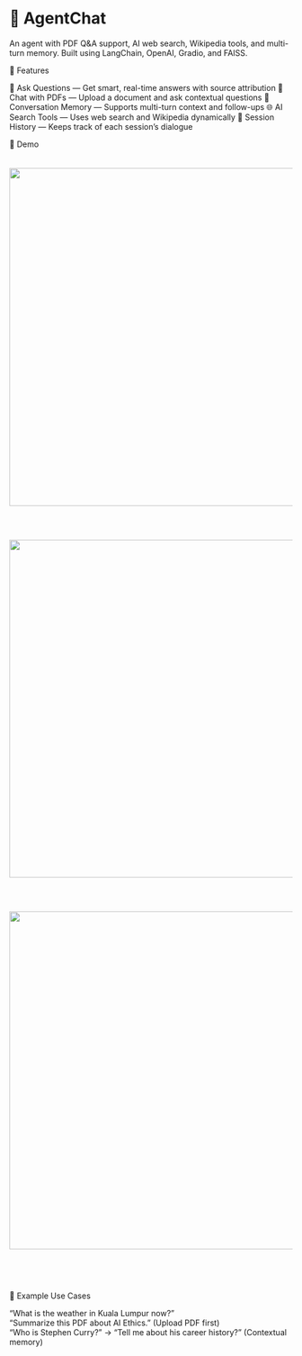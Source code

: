 # 🧠 AgentChat
An agent with PDF Q&A support, AI web search, Wikipedia tools, and multi-turn memory. Built using LangChain, OpenAI, Gradio, and FAISS.

🚀 Features

🔎 Ask Questions — Get smart, real-time answers with source attribution
📄 Chat with PDFs — Upload a document and ask contextual questions
🧠 Conversation Memory — Supports multi-turn context and follow-ups
🌐 AI Search Tools — Uses web search and Wikipedia dynamically
💾 Session History — Keeps track of each session’s dialogue

📸 Demo
<div align="center" style="margin-bottom: 20px;"> <img src="https://github.com/user-attachments/assets/669c93b5-a3b6-4c2d-a72f-da69d0033f66" width="600" style="margin: 20px 0;" /> </div> <div align="center" style="margin-bottom: 20px;"> <img src="https://github.com/user-attachments/assets/62a8db52-1162-41d7-8c4d-5450b4ed8c38" width="600" style="margin: 20px 0;" /> </div> <div align="center" style="margin-bottom: 20px;"> <img src="https://github.com/user-attachments/assets/75914e72-f1ba-4cd1-97d6-03076495a4d8" width="600" style="margin: 20px 0;" /> </div>

<br><br>🧪 Example Use Cases

“What is the weather in Kuala Lumpur now?”  
“Summarize this PDF about AI Ethics.” (Upload PDF first)  
“Who is Stephen Curry?” → “Tell me about his career history?” (Contextual memory)
